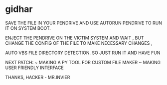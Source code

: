 # gidhar

SAVE THE FILE IN YOUR PENDRIVE AND USE AUTORUN PENDRIVE
TO RUN IT ON SYSTEM BOOT.

ENJECT THE PENDRIVE ON THE VICTIM SYSTEM 
AND WAIT , BUT CHANGE THE CONFIG OF THE FILE TO MAKE NECESSARY 
CHANGES ,

AUTO VBS FILE DIRECTORY DETECTION.
SO JUST RUN IT AND HAVE FUN

NEXT PATCH:
~ MAKING A PY TOOL FOR CUSTOM FILE MAKER
~ MAKING USER FRIENDLY INTERFACE

THANKS,
HACKER - MR.INVIER

